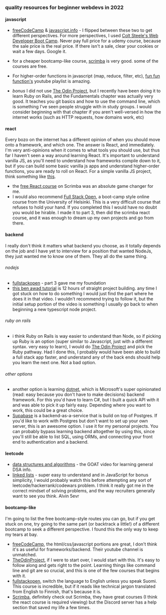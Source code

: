 ### quality resources for beginner webdevs in 2022

#### javascript

- [freeCodeCamp](https://freecodecamp.org) & [javascript.info](https://javascript.info) - I flipped between these two to get different perspectives. For more perspectives, I used [Colt Steele's Web Developer Boot Camp](https://www.udemy.com/course/the-web-developer-bootcamp/). Never pay full price for a udemy course, because the sale price is the real price. If there isn't a sale, clear your cookies or wait a few days. Google it.

- for a cheaper bootcamp-like course, [scrimba](https://scrimba.com) is very good. some of the courses are free.

- For higher-order functions in javascript (map, reduce, filter, etc), [fun fun function's](https://www.youtube.com/watch?v=BMUiFMZr7vk&list=PL0zVEGEvSaeEd9hlmCXrk5yUyqUag-n84) youtube playlist is amazing.

- _bonus_ I did not use [The Odin Project](https://theodinproject.com), but I recently have been doing it to learn Ruby on Rails, and the Fundamentals chapter was actually very good. It teaches you git basics and how to use the command line, which is something I've seen people struggle with in study groups. I would consider beginning with that chapter if you aren't well-versed in how the internet works (such as HTTP requests, how domains work, etc)

#### react

Every bozo on the internet has a different opinion of when you should move onto a framework, and which one. The answer is React, and immediately. I'm very anti-opinions when it comes to what tools you should use, but thus far I haven't seen a way around learning React. It's important to understand vanilla JS, as you'll need to understand how frameworks compile down to it, but if you can build some basic vanilla js apps and understand higher-order functions, you are ready to roll on React. For a simple vanilla JS project, think something like [this](https://codepen.io/timhansher/pen/poWZbbK).

- the [free React course](https://scrimba.com/learn/learnreact) on Scrimba was an absolute game changer for me.
- I would also recommend [Full Stack Open](https://fullstackopen.com), a boot-camp style online course from the University of Helsinki. This is a very difficult course that refuses to hold your hand. If you completed this I would have no doubt you would be hirable. I made it to part 3, then did the scrimba react course, and it was enough to dream up my own projects and go from there.

#### backend

I really don't think it matters what backend you choose, as it totally depends on the job and I have yet to interview for a position that wanted NodeJs, they just wanted me to know one of them. They all do the same thing.

###### nodejs

- [fullstackopen](https://fullstackopen.com) - part 3 gave me my foundation
- [this ben awad tutorial](https://www.youtube.com/watch?v=I6ypD7qv3Z8) is 12 hours of straight project building. any time I got stuck on how to do something I would just find the part where he does it in that video. I wouldn't recommend trying to follow it, but the initial setup portion of the video is something I usually go back to when beginning a new typescript node project.

###### ruby on rails

- i think Ruby on Rails is way easier to understand than Node, so if picking up Ruby is an option (super similar to Javascript, just with a different syntax. very easy to learn), I would do [The Odin Project](https://theodinproject.com) and pick the Ruby pathway. Had I done this, I probably would have been able to build a full stack app faster, and understand any of the back ends should help you learn the next one. Not a bad option.

###### other options

- another option is learning [dotnet](https://dotnet.microsoft.com/en-us/), which is Microsoft's super opinionated (read: easy because you don't have to make decisions) backend framework. For this you'd have to learn C#, but I built a quick API with it and was able to pick it up fairly easy. Depending where you want to work, this could be a great choice.
- [Supabase](https://supabase.com) is a backend-as-a-service that is build on top of Postgres. If you'd like to work with Postgres but don't want to set up your own server, this is an awesome option. I use it for my personal projects. You can probably bypass learning backend altogether by using this, since you'll still be able to list SQL, using ORMs, and connecting your front end to authentication and a backend.

#### leetcode

- [data structures and algorithms](https://www.youtube.com/watch?v=8hly31xKli0) - the GOAT video for learning general DSA info.
- [linked lists](https://www.youtube.com/watch?v=Hj_rA0dhr2I) - super easy to understand and in JavaScript for bonus simplicity, I would probably watch this before attempting any sort of leetcode/hackerrank/codewars problem. I think it really got me in the correct mindset of solving problems, and the way recruiters generally want to see you think. Alvin 5evr

#### bootcamp-like

I'm going to list the free bootcamp-style routes you can go, but if you get stuck on one, try going to the same part (or backtrack a little!) of a different bootcamp to seek a different perspective. I found this the only way to keep my tears at bay.

- [freeCodeCamp](https://freecodecamp.org), the html/css/javascript portions are great, I don't think it's as useful for frameworks/backend. Their youtube channel is unmatched.
- [TheOdinProject](https://theodinproject.com), if I were to start over, I would start with this. It's easy to follow along and gets right to the point. Learning things like command line and git are so crucial, and this is one of the few courses that begins with it.
- [fullstackopen](https://fullstackopen.org), switch the language to English unless you speak Suomi. This course is incredible, but if it reads like technical jargon translated from English to Finnish, that's because it is.
- [Scrimba](https://scrimba.com), definitely check out Scrimba, they have great courses (I think the react course is required viewing) but the Discord server has a help section that saved my life a few times.
